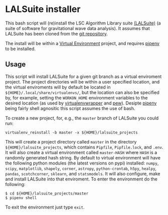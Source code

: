 # LALSuite installer

This bash script will (re)install the LSC Algorithm Library suite [(LALSuite)](https://wiki.ligo.org/DASWG/LALSuite)
(a suite of software for gravitational wave data analysis). It assumes that LALSuite has been
cloned from the [git repository](https://wiki.ligo.org/DASWG/LALSuite#Git_Repository).

The install will be within a [Virtual Environment](http://virtualenv.readthedocs.org/en/latest/index.html) project,
and requires [pipenv](https://docs.pipenv.org/index.html) to be installed.

## Usage

This script will install LALSuite for a given git branch as a virtual enviroment project. The project directories
will be within a user specified location, and the virtual enviroments will by default be located in 
`${HOME}/.local/share/virtualenvs/`, but the location can also be specified by, for example, setting the
`WORKON_HOME` environment variables to the desired location (as used by
[virtualenvwrapper](http://virtualenvwrapper.readthedocs.io/en/latest/) and [pew](https://github.com/berdario/pew)).
Desipte [pipenv](https://docs.pipenv.org/index.html) being fairly shell agnositic this script assumes the use of bash.

To create a new project, for, e.g., the `master` branch of LALSuite you could run:

    virtualenv_reinstall -b master -x ${HOME}/lalsuite_projects

This will create a project directory called `master` in the directory `${HOME}/lalsuite_projects`, which contains
`Pipfile`,  `Pipfile.lock`, and `.env`. It will also create a virtual environment called `master-HASH`
where `HASH` is a randomly generated hash string. By default to virtual environment will have the following python modules
(the latest versions on pypi)
installed: `numpy`, `scipy`, `matplotlib`, `shapely`, `corner`, `astropy`, `python-crontab`, `h5py`, `healpy`, `pandas`,
`scotchcorner`, `sklearn`, and `statsmodels`. It will also configure, make and install LALSuite into that enviroment.
To enter the environment do the following:

    $ cd ${HOME}/lalsuite_projects/master
    $ pipenv shell

To exit the environment just type `exit`.